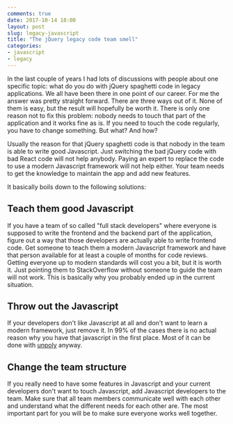 ```yaml
---
comments: true
date: 2017-10-14 18:00
layout: post
slug: legacy-javascript
title: "The jQuery legacy code team smell"
categories:
- javascript
- legacy
---
```

In the last couple of years I had lots of discussions with people about one
specific topic: what do you do with jQuery spaghetti code in legacy
applications. We all have been there in one point of our career. For me the
answer was pretty straight forward. There are three ways out of it. None of
them is easy, but the result will hopefully be worth it. There is only
one reason not to fix this problem: nobody needs to touch that part of the
application and it works fine as is. If you need to touch the code regularly,
you have to change something. But what? And how?

Usually the reason for that jQuery spaghetti code is that nobody in the team
is able to write good Javascript. Just switching the bad jQuery code with
bad React code will not help anybody. Paying an expert to replace the code
to use a modern Javascript framework will not help either. Your team needs to
get the knowledge to maintain the app and add new features.

It basically boils down to the following solutions:

## Teach them good Javascript

If you have a team of so called "full stack developers" where everyone is
supposed to write the frontend and the backend part of the application, figure
out a way that those developers are actually able to write frontend code.
Get someone to teach them a modern Javascript framework and have that person
available for at least a couple of months for code reviews. Getting everyone
up to modern standards will cost you a bit, but it is worth it. Just pointing
them to StackOverflow without someone to guide the team will not work. This is
basically why you probably ended up in the current situation.

## Throw out the Javascript

If your developers don't like Javascript at all and don't want to learn a modern
framework, just remove it. In 99% of the cases there is no actual reason
why you have that javascript in the first place. Most of it can be done with
[unpoly](https://unpoly.com/) anyway.

## Change the team structure

If you really need to have some features in Javascript and your current
developers don't want to touch Javascript, add Javascript developers to the
team. Make sure that all team members communicate well with each other and
understand what the different needs for each other are. The most important
part for you will be to make sure everyone works well together.
